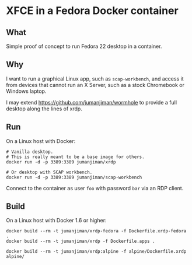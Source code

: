 XFCE in a Fedora Docker container
=================================

What
----

Simple proof of concept to run Fedora 22 desktop in a container.


Why
---

I want to run a graphical Linux app, such as `scap-workbench`,
and access it from devices that cannot run an X Server,
such as a stock Chromebook or Windows laptop.

I may extend https://github.com/jumanjiman/wormhole to provide
a full desktop along the lines of xrdp.


Run
---

On a Linux host with Docker:

    # Vanilla desktop.
    # This is really meant to be a base image for others.
    docker run -d -p 3389:3389 jumanjiman/xrdp

    # Or desktop with SCAP workbench.
    docker run -d -p 3389:3389 jumanjiman/scap-workbench

Connect to the container as user `foo` with password `bar`
via an RDP client.


Build
-----

On a Linux host with Docker 1.6 or higher:

    docker build --rm -t jumanjiman/xrdp-fedora -f Dockerfile.xrdp-fedora .
    docker build --rm -t jumanjiman/xrdp -f Dockerfile.apps .

    docker build --rm -t jumanjiman/xrdp:alpine -f alpine/Dockerfile.xrdp alpine/
